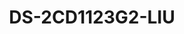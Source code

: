 ---
id: 12
title: "DS-2CD1123G2-LIU"
slug: "network-12"
subTitle: "2 MP Smart Hybrid Light Dome Camera"
category: "networkcamera"
imgCard: "/src/assets/images/networkcamera/DS-2CD1123G2-LIU/DS-2CD1123G2-LIU-1.webp"
imgAlt: "DS-2CD1123G2-LIU"
thumbnails: [
  "/src/assets/images/networkcamera/DS-2CD1123G2-LIU/DS-2CD1123G2-LIU-1.webp",
  "/src/assets/images/networkcamera/DS-2CD1123G2-LIU/DS-2CD1123G2-LIU-2.webp",
  "/src/assets/images/networkcamera/DS-2CD1123G2-LIU/DS-2CD1123G2-LIU-3.webp",
]
features: [
  "2 MP high-quality imaging for clear surveillance",
  "Smart Hybrid Light for enhanced low-light and long-range coverage",
  "Accurate human and vehicle detection for smart alerts",
  "Built-in microphone for real-time audio monitoring",
  "H.265+ compression for efficient storage and bandwidth",
  "IP67 water/dust resistance and IK08 vandal resistance"
]
rating: 5
reviewCount: 100
specifications: {
  Camera: {
    Image_Sensor: "1/2.9\" Progressive Scan CMOS",
    Max_Resolution: "1920 × 1080",
    Min_Illumination: "Color: 0.005 Lux @ (F1.6, AGC ON), B/W: 0 Lux with IR",
    Shutter_Time: "1/3 s to 1/100,000 s",
    Day_Night: "IR cut filter",
    Angle_Adjustment: "Pan: 0° to 355°, Tilt: 0° to 75°, Rotate: 0° to 355°"
  },
  Lens: {
    Lens_Type: "Fixed focal lens, 2.8 and 4 mm optional",
    Focal_Length_FOV: "2.8 mm: Horizontal FOV 103°, Vertical FOV 56°, Diagonal FOV 121°; 4 mm: Horizontal FOV 83°, Vertical FOV 44°, Diagonal FOV 99°",
    Lens_Mount: "M12",
    Iris_Type: "Fixed",
    Aperture: "F1.6"
  },
  Video: {
    Main_Stream: {
      "50_Hz": "25 fps (1920 × 1080, 1280 × 720)",
      "60_Hz": "30 fps (1920 × 1080, 1280 × 720)"
    },
    Sub_Stream: {
      "50_Hz": "25 fps (640 × 480, 640 × 360)",
      "60_Hz": "30 fps (640 × 480, 640 × 360)"
    },
    Video_Compression: {
      Main_Stream: "H.265+/H.265/H.264+/H.264",
      Sub_Stream: "H.265/H.264/MJPEG"
    },
    Video_Bit_Rate: "32 Kbps to 8 Mbps",
    H264_Type: "Baseline Profile, Main Profile, High Profile",
    H265_Type: "Main Profile",
    Bit_Rate_Control: "CBR, VBR",
    Region_of_Interest: {
      ROI: "1 fixed region for main stream"
    },
  },
  Audio: {
    Audio_Type: "Mono sound",
    Environment_Noise_Filtering: "Yes",
    Audio_Sampling_Rate: "8 kHz/16 kHz",
    Audio_Compression: "G.711ulaw/G.711alaw/G.722.1/G.726/MP2L2/PCM/AAC-LC",
    Audio_Bit_Rate: "64 Kbps (G.711 ulaw)/64 Kbps (G.711 alaw)/16 Kbps (G.722.1)/16 Kbps (G.726)/32 to 160 Kbps (MP2L2)/16 to 64 Kbps (AAC-LC)"
  },
  Network: {
    Security: "Password protection, complicated password, watermark, basic and digest authentication for HTTP, WSSE and digest authentication for Open Network Video Interface, security audit log, host authentication (MAC address)",
    Simultaneous_Live_View: "Up to 6 channels",
    API: "Open Network Video Interface (Profile S, Profile T, Profile G (only -F model supports)), ISAPI, SDK",
    Protocols: "TCP/IP, ICMP, DHCP, DNS, HTTP, RTP, RTSP, RTCP, NTP, IGMP, IPv4, IPv6, UDP, QoS, FTP, SMTP",
    User_Host: "Up to 32 users; 3 user levels: administrator, operator, and user",
    Client: "iVMS-4200, Hik-Connect",
    Web_Browser: "Plug-in required live view: IE 10, IE 11; Local service: Chrome 57.0+, Firefox 52.0+"
  },
  Image: {
    Wide_Dynamic_Range: "Digital WDR",
    SNR: "≥ 52 dB",
    Day_Night_Switch: "Day, Night, Auto, Schedule",
    Image_Enhancement: "BLC, HLC, 3D DNR",
    Image_Settings: "Rotate mode, saturation, brightness, contrast, sharpness, gain, white balance, adjustable by client software or web browser",
    Privacy_Mask: "4 programmable polygon privacy masks"
  }
}

---